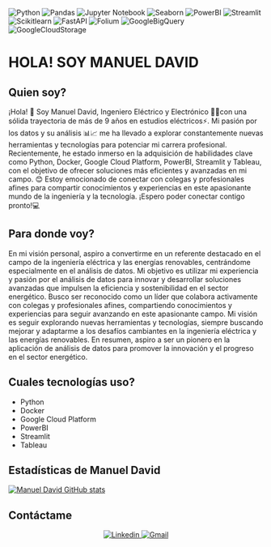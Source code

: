 ![Python](https://img.shields.io/badge/Python-3776AB?style=flat&logo=python&logoColor=white)
![Pandas](https://img.shields.io/badge/Pandas-150458?style=flat&logo=pandas)
![Jupyter Notebook](https://img.shields.io/badge/Jupyter_Notebook-F37626?style=flat&logo=jupyter)
![Seaborn](https://img.shields.io/badge/Seaborn-3776AB?style=flat&logo=seaborn)
![PowerBI](https://img.shields.io/badge/PowerBI-F2C811?style=flat&logo=powerbi)
![Streamlit](https://img.shields.io/badge/Streamlit-deploy-brightgreen?style=flat&logo=streamlit&logoColor=red&logoSize=auto)
![Scikitlearn](https://img.shields.io/badge/Scikitlearn-F7931E?style=flat&logo=scikitlearn&logoColor=white&logoSize=auto)
![FastAPI](https://img.shields.io/badge/FastAPI-009688?style=flat&logo=fastapi&logoColor=white&logoSize=auto)
![Folium](https://img.shields.io/badge/Folium-F8C517?style=flat&logo=folium&logoColor=white&logoSize=auto)
![GoogleBigQuery](https://img.shields.io/badge/Google%20Big%20Query-669DF6?style=flat&logo=googlebigquery&logoColor=white&logoSize=auto)
![GoogleCloudStorage](https://img.shields.io/badge/Google%20Cloud%20Storage-AECBFA?style=flat&logo=googlecloudstorage&logoColor=white&logoSize=auto)

# **HOLA! SOY MANUEL DAVID** 

## Quien soy? #

¡Hola! 👋 Soy Manuel David, Ingeniero Eléctrico y Electrónico 👷‍♂️con una sólida trayectoria de más de 9 años en estudios eléctricos⚡. Mi pasión por los datos y su análisis 📊📈 me ha llevado a explorar constantemente nuevas herramientas y tecnologías para potenciar mi carrera profesional. Recientemente, he estado inmerso en la adquisición de habilidades clave como Python, Docker, Google Cloud Platform, PowerBI, Streamlit y Tableau, con el objetivo de ofrecer soluciones más eficientes y avanzadas en mi campo. 😊 Estoy emocionado de conectar con colegas y profesionales afines para compartir conocimientos y experiencias en este apasionante mundo de la ingeniería y la tecnología. ¡Espero poder conectar contigo pronto!💻

 ## Para donde voy?

En mi visión personal, aspiro a convertirme en un referente destacado en el campo de la ingeniería eléctrica y las energías renovables, centrándome especialmente en el análisis de datos. Mi objetivo es utilizar mi experiencia y pasión por el análisis de datos para innovar y desarrollar soluciones avanzadas que impulsen la eficiencia y sostenibilidad en el sector energético. Busco ser reconocido como un líder que colabora activamente con colegas y profesionales afines, compartiendo conocimientos y experiencias para seguir avanzando en este apasionante campo. Mi visión es seguir explorando nuevas herramientas y tecnologías, siempre buscando mejorar y adaptarme a los desafíos cambiantes en la ingeniería eléctrica y las energías renovables. En resumen, aspiro a ser un pionero en la aplicación de análisis de datos para promover la innovación y el progreso en el sector energético.

## Cuales tecnologías uso?

  - Python
  - Docker
  - Google Cloud Platform
  - PowerBI
  - Streamlit
  - Tableau
## Estadísticas de Manuel David
[![Manuel David GitHub stats](https://github-readme-stats.vercel.app/api?username=mdtrujillo73)](https://github.com/mdtrujillo73/github-readme-stats)  
## Contáctame 

<div align="center">
  <a href='https://www.linkedin.com/in/mdtrujillo73//'>
    <img src="https://img.shields.io/badge/LinkedIn-0077B5?style=for-the-badge&logo=linkedin&logoColor=white"alt="Linkedin"/>
  </a>
  <a href='mailto:md.trujillo73@gmail.com'>
    <img src="https://img.shields.io/badge/Gmail-D14836?style=for-the-badge&logo=gmail&logoColor=white" alt="Gmail"/>
  </a>
</div>
